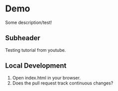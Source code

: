 # Demo

Some description/test!


## Subheader

Testing tutorial from youtube. 


## Local Development

1. Open index.html in your browser.
2. Does the pull request track continuous changes?